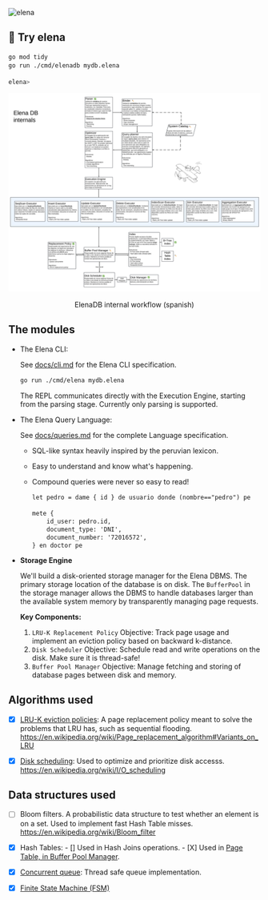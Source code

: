 ![elena](https://github.com/proyectitos-fisi/elenadb/assets/153166342/cf0dac2e-5602-4ee5-b28c-3b0de0d46b17)

## 🚂 Try elena

```bash
go mod tidy
go run ./cmd/elenadb mydb.elena

elena>
```

![ElenaDB architecture](./assets/architecture.png)

<p align="center">
ElenaDB internal workflow (spanish)
</p>

## The modules

- The Elena CLI:

  See [docs/cli.md](./docs/cli.md) for the Elena CLI specification.

  ```bash
  go run ./cmd/elena mydb.elena
  ```

  The REPL communicates directly with the Execution Engine, starting
  from the parsing stage. Currently only parsing is supported.

- The Elena Query Language:

  See [docs/queries.md](./docs/queries.md) for the complete Language specification.

  - SQL-like syntax heavily inspired by the peruvian lexicon.
  - Easy to understand and know what's happening.
  - Compound queries were never so easy to read!

    ```elena
    let pedro = dame { id } de usuario donde (nombre=="pedro") pe

    mete {
        id_user: pedro.id,
        document_type: 'DNI',
        document_number: '72016572',
    } en doctor pe
    ```

- **Storage Engine**

  We'll build a disk-oriented storage manager for the Elena DBMS. The primary storage location of the database is on disk. The `BufferPool` in the storage manager allows the DBMS to handle databases larger than the available system memory by transparently managing page requests.

  **Key Components:**

  1. `LRU-K Replacement Policy`
  Objective: Track page usage and implement an eviction policy based on backward k-distance.
  2. `Disk Scheduler`
  Objective: Schedule read and write operations on the disk. Make sure it is thread-safe!
  3. `Buffer Pool Manager`
  Objective: Manage fetching and storing of database pages between disk and memory.

<!-- (!) Internal note: add your algorithms/data structures here -->

## Algorithms used

- [x] [LRU-K eviction policies](pkg/buffer/lru_k_replacer.go): A page replacement policy meant to solve the problems that LRU has,
  such as sequential flooding.
  <https://en.wikipedia.org/wiki/Page_replacement_algorithm#Variants_on_LRU>

- [x] [Disk scheduling](pkg/storage/disk/disk_scheduler.go): Used to optimize and prioritize disk accesss.
  <https://en.wikipedia.org/wiki/I/O_scheduling>

## Data structures used

- [ ] Bloom filters. A probabilistic data structure to test whether an element is on a set.
  Used to implement fast Hash Table misses.
  <https://en.wikipedia.org/wiki/Bloom_filter>

- [X] Hash Tables:
      - [] Used in Hash Joins operations.
      - [X] Used in [Page Table, in Buffer Pool Manager](pkg/buffer/buffer_pool_manager.go).

- [x] [Concurrent queue](pkg/common/channel.go): Thread safe queue implementation.

- [x] [Finite State Machine (FSM)](/internal/query/fsm_steps.go)

